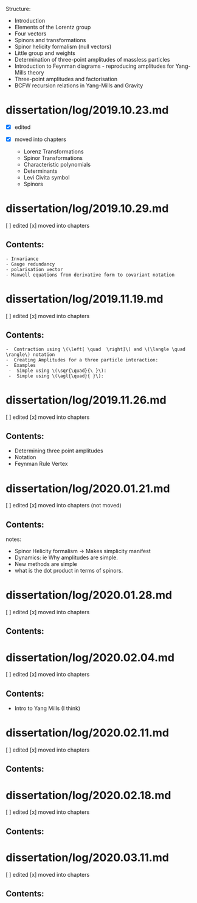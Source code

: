 Structure:


*   Introduction
*   Elements of the Lorentz group
*   Four vectors
*   Spinors and transformations
*   Spinor helicity formalism (null vectors)
*   Little group and weights
*   Determination of three-point amplitudes of massless particles
*   Introduction to Feynman diagrams  - reproducing amplitudes for Yang-Mills theory
*   Three-point amplitudes and factorisation
*   BCFW recursion relations in Yang-Mills and Gravity


# dissertation/log/2019.10.23.md

- [x] edited
- [x] moved into chapters

  - Lorenz Transformations
  - Spinor Transformations
  - Characteristic polynomials
  - Determinants
  - Levi Civita symbol
  - Spinors

# dissertation/log/2019.10.29.md

[ ] edited
[x] moved into chapters

## Contents:

    - Invariance
    - Gauge redundancy
    - polarisation vector
    - Maxwell equations from derivative form to covariant notation

# dissertation/log/2019.11.19.md

[ ] edited
[x] moved into chapters

## Contents:

    -  Contraction using \(\left[ \quad  \right]\) and \(\langle \quad \rangle\) notation
    -  Creating Amplitudes for a three particle interaction:
    -  Examples
     -  Simple using \(\sqr{\quad}{\ }\):
     -  Simple using \(\agl{\quad}{ }\):

# dissertation/log/2019.11.26.md

[ ] edited
[x] moved into chapters

## Contents:

  - Determining three point amplitudes
  - Notation
  - Feynman Rule Vertex

# dissertation/log/2020.01.21.md

[ ] edited
[x] moved into chapters (not moved)

## Contents:

notes:

 - Spinor Helicity formalism -> Makes simplicity manifest
 - Dynamics: ie Why amplitudes are simple.
 - New methods are simple
 - what is the dot product in terms of spinors.

# dissertation/log/2020.01.28.md

[ ] edited
[x] moved into chapters

## Contents:

# dissertation/log/2020.02.04.md

[ ] edited
[x] moved into chapters

## Contents:

 - Intro to Yang Mills (I think)

# dissertation/log/2020.02.11.md

[ ] edited
[x] moved into chapters

## Contents:

# dissertation/log/2020.02.18.md

[ ] edited
[x] moved into chapters

## Contents:

# dissertation/log/2020.03.11.md

[ ] edited
[x] moved into chapters

## Contents:
